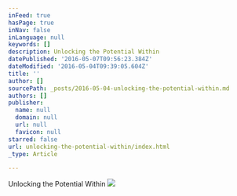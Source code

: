 ```yaml
---
inFeed: true
hasPage: true
inNav: false
inLanguage: null
keywords: []
description: Unlocking the Potential Within
datePublished: '2016-05-07T09:56:23.384Z'
dateModified: '2016-05-04T09:39:05.604Z'
title: ''
author: []
sourcePath: _posts/2016-05-04-unlocking-the-potential-within.md
authors: []
publisher:
  name: null
  domain: null
  url: null
  favicon: null
starred: false
url: unlocking-the-potential-within/index.html
_type: Article

---
```

Unlocking the Potential Within
![](https://the-grid-user-content.s3-us-west-2.amazonaws.com/14d4bc39-54c7-465c-83fc-96a9bcfcfcaf.png)